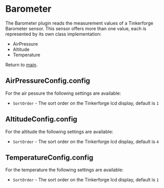 # Barometer

The Barometer plugin reads the measurement values of a Tinkerforge Barometer sensor. This sensor offers more than one value, each is represented by its own class implementation:

* AirPressure
* Altitude
* Temperature

Return to [main](./../Readme.md).

## AirPressureConfig.config

For the air pessure the following settings are available:

* `SortOrder` - The sort order on the Tinkerforge lcd display, default is `1`

## AltitudeConfig.config

For the altitude the following settings are available:

* `SortOrder` - The sort order on the Tinkerforge lcd display, default is `4`

## TemperatureConfig.config

For the temperature the following settings are available:

* `SortOrder` - The sort order on the Tinkerforge lcd display, default is `1`
